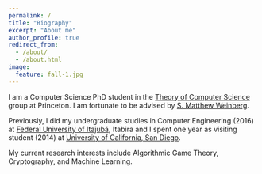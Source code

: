 ```yaml
---
permalink: /
title: "Biography"
excerpt: "About me"
author_profile: true
redirect_from:
  - /about/
  - /about.html
image:
  feature: fall-1.jpg
---
```


I am a Computer Science PhD student in the [Theory of Computer Science](http://theory.cs.princeton.edu/) group at Princeton. I am fortunate to be advised by [S. Matthew Weinberg](https://www.cs.princeton.edu/~smattw/).

Previously, I did my undergraduate studies in Computer Engineering (2016) at [Federal University of Itajubá](https://en.unifei.edu.br/), Itabira and I spent one year as visiting student (2014) at [University of California, San Diego](https://ucsd.edu/).

My current research interests include Algorithmic Game Theory, Cryptography, and Machine Learning.
